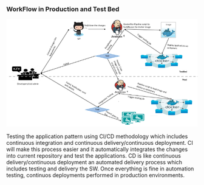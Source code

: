### WorkFlow in Production and Test Bed
![Overview](./Images/sdn%20application%20deployment.PNG)

Testing the application pattern using CI/CD methodology which includes continuous integration and continuous delivery/continuous deployment. CI will make this process easier and it automatically integrates the changes into current repository and test the applications. CD is like continuous delivery/continuous deployment an automated delivery process which includes testing and delivery the SW. Once everything is fine in automation testing, continuos deployments performed in production environments.